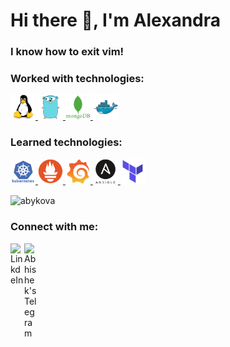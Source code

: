 <h1>Hi there 👋, I'm Alexandra</h1>

<h3>I know how to exit vim!</h3>

<h3>Worked with technologies: </h3>

<p>
<a href="https://" target="_blank"> <img src="https://raw.githubusercontent.com/devicons/devicon/master/icons/linux/linux-original.svg" alt="linux" width="40" height="40"/> </a> 
<a href="https://golang.org" target="_blank"> <img src="https://raw.githubusercontent.com/devicons/devicon/master/icons/go/go-original.svg" alt="go" width="40" height="40"/> </a>
<a href="https://www.mongodb.com" target="_blank"> <img src="https://raw.githubusercontent.com/devicons/devicon/master/icons/mongodb/mongodb-plain-wordmark.svg" alt="mongodb" width="40" height="40"/> </a>
<a href="https://www.docker.com" target="_blank"> <img src="https://raw.githubusercontent.com/devicons/devicon/master/icons/docker/docker-original.svg" alt="docker" width="40" height="40"/> </a> 
</p>

<h3>Learned technologies: </h3>

<p>
<a href="https://kubernetes.io" target="_blank"> <img src="https://raw.githubusercontent.com/devicons/devicon/master/icons/kubernetes/kubernetes-plain-wordmark.svg" alt="Kubernetes" width="40" height="40"/> </a> 
<a href="https://prometheus.io" target="_blank"> <img src="https://raw.githubusercontent.com/devicons/devicon/master/icons/prometheus/prometheus-original.svg" alt="Prometheus" width="40" height="40"/> </a> 
<a href="https://grafana.com" target="_blank"> <img src="https://raw.githubusercontent.com/devicons/devicon/master/icons/grafana/grafana-original.svg" alt="Grafana" width="40" height="40"/> </a> 
<a href="https://www.ansible.com" target="_blank"> <img src="https://raw.githubusercontent.com/devicons/devicon/master/icons/ansible/ansible-original-wordmark.svg" alt="Ansible" width="40" height="40"/> </a> 
<a href="https://www.terraform.io" target="_blank"> <img src="https://raw.githubusercontent.com/devicons/devicon/master/icons/terraform/terraform-original.svg" alt="Terraform" width="40" height="40"/> </a> 
</p>

<p> <img align="center" src="https://github-readme-stats.vercel.app/api?username=abykova&show_icons=true&locale=en" alt="abykova" /></p>


<h3>Connect with me:</h3>

<p>
<a href="https://www.linkedin.com/in/abykova03">
  <img align="left" alt="LinkdeIn" width="22px" src="https://cdn.jsdelivr.net/npm/simple-icons@v3/icons/linkedin.svg" target="_blank" />
</a>
<a href="https://t.me/osenpai">
  <img align="left" alt="Abhishek's Telegram" width="22px" src="https://cdn.jsdelivr.net/npm/simple-icons@v3/icons/telegram.svg" target="_blank" />
</a>
</p>

<!--
<p> <img align="left" src="https://github-readme-stats.vercel.app/api/top-langs?username=abykova&show_icons=true&locale=en&layout=compact" alt="abykova" /></p>
--!>
